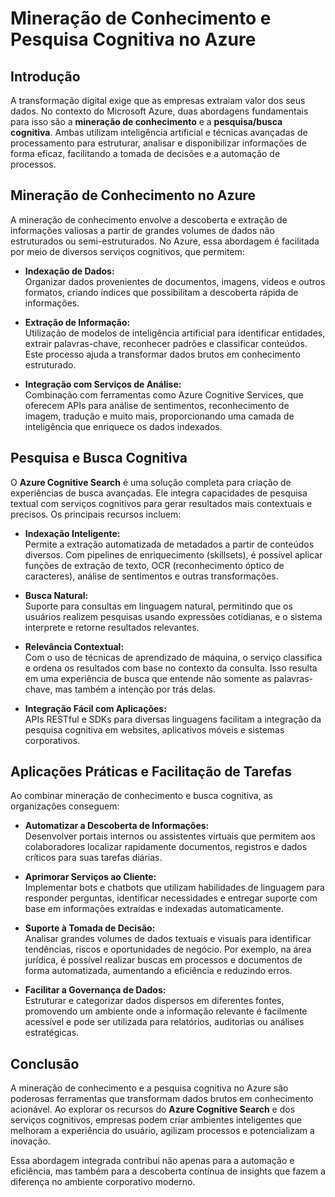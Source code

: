 # Mineração de Conhecimento e Pesquisa Cognitiva no Azure

## Introdução

A transformação digital exige que as empresas extraiam valor dos seus dados. No contexto do Microsoft Azure, duas abordagens fundamentais para isso são a **mineração de conhecimento** e a **pesquisa/busca cognitiva**. Ambas utilizam inteligência artificial e técnicas avançadas de processamento para estruturar, analisar e disponibilizar informações de forma eficaz, facilitando a tomada de decisões e a automação de processos.

## Mineração de Conhecimento no Azure

A mineração de conhecimento envolve a descoberta e extração de informações valiosas a partir de grandes volumes de dados não estruturados ou semi-estruturados. No Azure, essa abordagem é facilitada por meio de diversos serviços cognitivos, que permitem:

- **Indexação de Dados:**  
  Organizar dados provenientes de documentos, imagens, vídeos e outros formatos, criando índices que possibilitam a descoberta rápida de informações.

- **Extração de Informação:**  
  Utilização de modelos de inteligência artificial para identificar entidades, extrair palavras-chave, reconhecer padrões e classificar conteúdos. Este processo ajuda a transformar dados brutos em conhecimento estruturado.

- **Integração com Serviços de Análise:**  
  Combinação com ferramentas como Azure Cognitive Services, que oferecem APIs para análise de sentimentos, reconhecimento de imagem, tradução e muito mais, proporcionando uma camada de inteligência que enriquece os dados indexados.

## Pesquisa e Busca Cognitiva

O **Azure Cognitive Search** é uma solução completa para criação de experiências de busca avançadas. Ele integra capacidades de pesquisa textual com serviços cognitivos para gerar resultados mais contextuais e precisos. Os principais recursos incluem:

- **Indexação Inteligente:**  
  Permite a extração automatizada de metadados a partir de conteúdos diversos. Com pipelines de enriquecimento (skillsets), é possível aplicar funções de extração de texto, OCR (reconhecimento óptico de caracteres), análise de sentimentos e outras transformações.

- **Busca Natural:**  
  Suporte para consultas em linguagem natural, permitindo que os usuários realizem pesquisas usando expressões cotidianas, e o sistema interprete e retorne resultados relevantes.

- **Relevância Contextual:**  
  Com o uso de técnicas de aprendizado de máquina, o serviço classifica e ordena os resultados com base no contexto da consulta. Isso resulta em uma experiência de busca que entende não somente as palavras-chave, mas também a intenção por trás delas.

- **Integração Fácil com Aplicações:**  
  APIs RESTful e SDKs para diversas linguagens facilitam a integração da pesquisa cognitiva em websites, aplicativos móveis e sistemas corporativos.

## Aplicações Práticas e Facilitação de Tarefas

Ao combinar mineração de conhecimento e busca cognitiva, as organizações conseguem:

- **Automatizar a Descoberta de Informações:**  
  Desenvolver portais internos ou assistentes virtuais que permitem aos colaboradores localizar rapidamente documentos, registros e dados críticos para suas tarefas diárias.

- **Aprimorar Serviços ao Cliente:**  
  Implementar bots e chatbots que utilizam habilidades de linguagem para responder perguntas, identificar necessidades e entregar suporte com base em informações extraídas e indexadas automaticamente.

- **Suporte à Tomada de Decisão:**  
  Analisar grandes volumes de dados textuais e visuais para identificar tendências, riscos e oportunidades de negócio. Por exemplo, na área jurídica, é possível realizar buscas em processos e documentos de forma automatizada, aumentando a eficiência e reduzindo erros.

- **Facilitar a Governança de Dados:**  
  Estruturar e categorizar dados dispersos em diferentes fontes, promovendo um ambiente onde a informação relevante é facilmente acessível e pode ser utilizada para relatórios, auditorias ou análises estratégicas.

## Conclusão

A mineração de conhecimento e a pesquisa cognitiva no Azure são poderosas ferramentas que transformam dados brutos em conhecimento acionável. Ao explorar os recursos do **Azure Cognitive Search** e dos serviços cognitivos, empresas podem criar ambientes inteligentes que melhoram a experiência do usuário, agilizam processos e potencializam a inovação.

Essa abordagem integrada contribui não apenas para a automação e eficiência, mas também para a descoberta contínua de insights que fazem a diferença no ambiente corporativo moderno.
